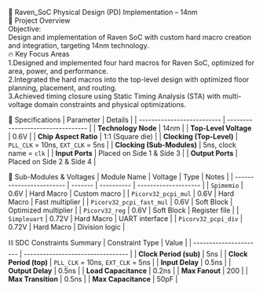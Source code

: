 
🚀 Raven_SoC Physical Design (PD) Implementation – 14nm  
📌 Project Overview  
Objective:  
Design and implementation of Raven SoC with custom hard macro creation and integration, targeting 14nm technology.  
🔥 Key Focus Areas  
1.Designed and implemented four hard macros for Raven SoC, optimized for area, power, and performance.  
2.Integrated the hard macros into the top-level design with optimized floor planning, placement, and routing.  
3.Achieved timing closure using Static Timing Analysis (STA) with multi-voltage domain constraints and physical optimizations.


🧪 Specifications
| Parameter                  | Details                           |
| -------------------------- | --------------------------------- |
| **Technology Node**        | 14nm                              |
| **Top-Level Voltage**      | 0.6V                              |
| **Chip Aspect Ratio**      | 1:1 (Square die)                  |
| **Clocking (Top-Level)**   | `PLL_CLK` = 10ns, `EXT_CLK` = 5ns |
| **Clocking (Sub-Modules)** | 5ns, clock name = `clk`           |
| **Input Ports**            | Placed on Side 1 & Side 3         |
| **Output Ports**           | Placed on Side 2 & Side 4         |


🧩 Sub-Modules & Voltages
| Module Name              | Voltage | Type       | Notes                |
| ------------------------ | ------- | ---------- | -------------------- |
| `Spimemio`               | 0.6V    | Hard Macro | Custom macro         |
| `Picorv32_pcpi_mul`      | 0.6V    | Hard Macro | Fast multiplier      |
| `Picorv32_pcpi_fast_mul` | 0.6V    | Soft Block | Optimized multiplier |
| `Picorv32_reg`           | 0.6V    | Soft Block | Register file        |
| `Simpleuart`             | 0.72V   | Hard Macro | UART interface       |
| `Picorv32_pcpi_div`      | 0.72V   | Hard Macro | Division logic       |


⛓️ SDC Constraints Summary
| Constraint Type        | Value                             |
| ---------------------- | --------------------------------- |
| **Clock Period (sub)** | 5ns                               |
| **Clock Period (top)** | `PLL_CLK` = 10ns, `EXT_CLK` = 5ns |
| **Input Delay**        | 0.5ns                             |
| **Output Delay**       | 0.5ns                             |
| **Load Capacitance**   | 0.2ns                             |
| **Max Fanout**         | 200                               |
| **Max Transition**     | 0.5ns                             |
| **Max Capacitance**    | 50pF                              |



